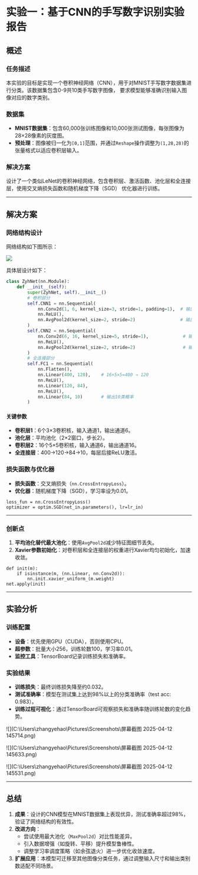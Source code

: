 # 实验一：基于CNN的手写数字识别实验报告



## 概述

### 任务描述
​	本实验的目标是实现一个卷积神经网络（CNN），用于对MNIST手写数字数据集进行分类。该数据集包含0-9共10类手写数字图像，	要求模型能够准确识别输入图像对应的数字类别。

### 数据集
- **MNIST数据集**：包含60,000张训练图像和10,000张测试图像，每张图像为28×28像素的灰度图。
- **预处理**：图像被归一化为`[0,1]`范围，并通过`Reshape`操作调整为`(1,28,28)`的张量格式以适应卷积层输入。

### 解决方案
​	设计了一个类似LeNet的卷积神经网络，包含卷积层、激活函数、池化层和全连接层，使用交叉熵损失函数和随机梯度下降（SGD）	优化器进行训练。

---



## 解决方案

### 网络结构设计
网络结构如下图所示：

![](https://raw.githubusercontents.com/zhangyehao/save_image/main/Typora/model_structure_pth_00.png?token=AXDEYZN5DT2QN733GJ6FGJLH7IFA2)

具体层设计如下：

```python
class ZyhNet(nn.Module):
    def __init__(self):
        super(ZyhNet, self).__init__()
        # 卷积部分
        self.CNN1 = nn.Sequential(
            nn.Conv2d(1, 6, kernel_size=3, stride=1, padding=1),  # 输出尺寸: 6×28×28
            nn.ReLU(),
            nn.AvgPool2d(kernel_size=2, stride=2)                 # 输出尺寸: 6×14×14
        )
        self.CNN2 = nn.Sequential(
            nn.Conv2d(6, 16, kernel_size=5, stride=1),             # 输出尺寸: 16×10×10
            nn.ReLU(),
            nn.AvgPool2d(kernel_size=2, stride=2)                  # 输出尺寸: 16×5×5
        )
        # 全连接部分
        self.FC1 = nn.Sequential(
            nn.Flatten(),
            nn.Linear(400, 120),    # 16×5×5=400 → 120
            nn.ReLU(),
            nn.Linear(120, 84),
            nn.ReLU(),
            nn.Linear(84, 10)       # 输出10类概率
        )
```

#### 关键参数

- **卷积层1**：6个3×3卷积核，输入通道1，输出通道6。
- **池化层**：平均池化（2×2窗口，步长2）。
- **卷积层2**：16个5×5卷积核，输入通道6，输出通道16。
- **全连接层**：400→120→84→10，每层后接ReLU激活。



### 损失函数与优化器

- **损失函数**：交叉熵损失（`nn.CrossEntropyLoss`）。
- **优化器**：随机梯度下降（SGD），学习率设为0.01。

```
loss_fun = nn.CrossEntropyLoss()
optimizer = optim.SGD(net_in.parameters(), lr=lr_in)
```

------



### 创新点

1. **平均池化替代最大池化**：使用`AvgPool2d`减少特征图细节丢失。
2. **Xavier参数初始化**：对卷积层和全连接层的权重进行Xavier均匀初始化，加速收敛。

```
def init(m):
    if isinstance(m, (nn.Linear, nn.Conv2d)):
        nn.init.xavier_uniform_(m.weight)
net.apply(init)
```

------



## 实验分析

### 训练配置

- **设备**：优先使用GPU（CUDA），否则使用CPU。
- **超参数**：批量大小256，训练轮数100，学习率0.01。
- **监控工具**：TensorBoard记录训练损失和准确率。

### 实验结果

- **训练损失**：最终训练损失降至约0.032。
- **测试准确率**：模型在测试集上达到98%以上的分类准确率（test acc: 0.983）。
- **训练过程可视化**：通过TensorBoard可观察损失和准确率随训练轮数的变化趋势。



![](C:\Users\zhangyehao\Pictures\Screenshots\屏幕截图 2025-04-12 145714.png)

![](C:\Users\zhangyehao\Pictures\Screenshots\屏幕截图 2025-04-12 145633.png)

![](C:\Users\zhangyehao\Pictures\Screenshots\屏幕截图 2025-04-12 145531.png)

------



## 总结

1. **成果**：设计的CNN模型在MNIST数据集上表现优异，测试准确率超过98%，验证了网络结构的有效性。
2. **改进方向**：
    - 尝试使用最大池化（`MaxPool2d`）对比性能差异。
    - 引入数据增强（如旋转、平移）提升模型鲁棒性。
    - 调整学习率调度策略（如余弦退火）进一步优化收敛速度。
3. **扩展应用**：本模型可迁移至其他图像分类任务，通过调整输入尺寸和输出类别数适配不同场景。